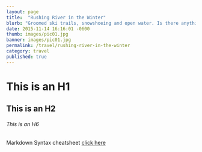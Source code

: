 ```yaml
---
layout: page
title:  "Rushing River in the Winter"
blurb: "Groomed ski trails, snowshoeing and open water. Is there anything better?"
date: 2015-11-14 16:16:01 -0600
thumb: images/pic01.jpg
banner: images/pic01.jpg
permalink: /travel/rushing-river-in-the-winter
category: travel
published: true
---
```


# This is an H1

## This is an H2

###### This is an H6

Markdown Syntax cheatsheet [click here](https://help.ghost.org/hc/en-us/articles/224410728-Markdown-Guide)
